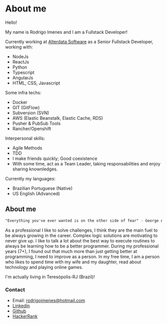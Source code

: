 # About me

Hello!

My name is Rodrigo Imenes and I am a Fullstack Developer!

Currently working at [Alterdata Software](https://www.alterdata.com.br/) as a Senior Fullstack Developer, working with:

- NodeJs
- ReactJs
- Python
- Typescript
- AngularJs
- HTML, CSS, Javascript

Some infra techs:

- Docker
- GIT (GitFlow)
- Subversion (SVN)
- AWS (Elastic Beanstalk, Elastic Cache, RDS)
- Pusher & PubSub Tools
- Rancher/Openshift

Interpersonal skills:

- Agile Methods
- TDD
- I make friends quickly; Good coexistence
- With some time, act as a Team Leader, taking responsabilities and enjoy sharing knownledges.

Currently my languages:

- Brazilian Portuguese (Native)
- US English (Advanced)

## About me

```markdown
"Everything you've ever wanted is on the other side of fear" - George Addair
```

As a professional I like to solve challenges, I think they are the main fuel to be always growing in the career. Complex logic solutions are motivating to never give up. I like to talk a lot about the best way to execute routines to always be learning how to be a better programmer.
During my professional years (7+), I found out that much more than just getting better at programming, I need to improve as a person.
In my free time, I am a person who likes to spend time with my wife and my daughter, read about technology and playing online games.

I'm actually living in Teresópolis-RJ (Brazil)!

### Contact

- Email: rodrigoimenes@hotmail.com
- [Linkedin](https://www.linkedin.com/in/rodrigoimenes)
- [Github](https://github.com/rodrigoimenes)
- [HackerRank](https://www.hackerrank.com/rodrigoimenes)
